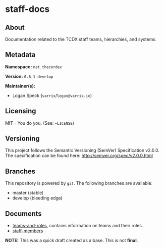 staff-docs
==========

About
-----
Documentation related to the TCDX staff teams, hierarchies, and systems.

Metadata
--------
**Namespace:** `net.thecordex`

**Version:** `0.6.1-develop`

**Maintainer(s):**
- Logan Speck (`varrix`/`logan@varrix.io`)

Licensing
---
MIT - You do you. (See: `~LICENSE`)

Versioning
---
This project follows the Semantic Versioning (SemVer) Specification v2.0.0. The specification can be found here:
http://semver.org/spec/v2.0.0.html

Branches
--------
This repository is powered by `git`. The following branches are available:
- master (stable)
- develop (bleeding edge)

Documents
---------
- [teams-and-roles](teams-and-roles.md), contains information on teams
and their roles.
- [staff-members](staff-members.md)

**NOTE:** This was a quick draft created as a base. This is not **final**.
